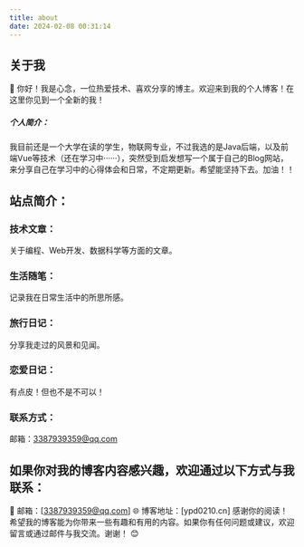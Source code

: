 ```yaml
---
title: about
date: 2024-02-08 00:31:14
---
```

## 关于我

👋 你好！我是心念，一位热爱技术、喜欢分享的博主。欢迎来到我的个人博客！在这里你见到一个全新的我！

##### 个人简介：
我目前还是一个大学在读的学生，物联网专业，不过我选的是Java后端，以及前端Vue等技术（还在学习中······），突然受到启发想写一个属于自己的Blog网站，来分享自己在学习中的心得体会和日常，不定期更新。希望能坚持下去。加油！！

## 站点简介：

### 技术文章：
关于编程、Web开发、数据科学等方面的文章。

### 生活随笔：
记录我在日常生活中的所思所感。

### 旅行日记：
分享我走过的风景和见闻。

### 恋爱日记：
有点皮！但也不是不可以！

### 联系方式：
邮箱：3387939359@qq.com

## 如果你对我的博客内容感兴趣，欢迎通过以下方式与我联系：

📧 邮箱：[3387939359@qq.com]
🌐 博客地址：[ypd0210.cn]
感谢你的阅读！
希望我的博客能为你带来一些有趣和有用的内容。如果你有任何问题或建议，欢迎留言或通过邮件与我交流。谢谢！ 😊
